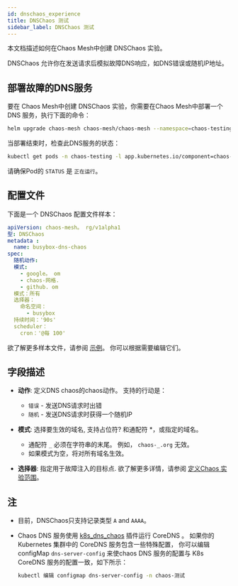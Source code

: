 ```yaml
---
id: dnschaos_experience
title: DNSChaos 测试
sidebar_label: DNSChaos 测试
---
```


本文档描述如何在Chaos Mesh中创建 DNSChaos 实验。

DNSChaos 允许你在发送请求后模拟故障DNS响应，如DNS错误或随机IP地址。

## 部署故障的DNS服务

要在 Chaos Mesh中创建 DNSChaos 实验，你需要在Chaos Mesh中部署一个 DNS 服务，执行下面的命令：

```bash
helm upgrade chaos-mesh chaos-mesh/chaos-mesh --namespace=chaos-testing --set dnsServer.create=true
```

当部署结束时，检查此DNS服务的状态：

```bash
kubectl get pods -n chaos-testing -l app.kubernetes.io/component=chaos-dns-server
```

请确保Pod的 `STATUS` 是 `正在运行`。

## 配置文件

下面是一个 DNSChaos 配置文件样本：

```yaml
apiVersion: chaos-mesh。 rg/v1alpha1
型: DNSChaos
metadata :
  name: busybox-dns-chaos
spec:
  随机动作:
  模式:
    - google。 om
    - chaos-网格.
    - github. om
  模式：所有
  选择器：
    命名空间：
      - busybox
  持续时间：'90s'
  scheduler：
    cron：'@每 100'
```

欲了解更多样本文件，请参阅 [示例](https://github.com/chaos-mesh/chaos-mesh/tree/master/examples)。 你可以根据需要编辑它们。

## 字段描述

- **动作**: 定义DNS chaos的chaos动作。 支持的行动是：

  - `错误` - 发送DNS请求时出错
  - `随机` - 发送DNS请求时获得一个随机IP

- **模式**: 选择要生效的域名, 支持占位符? 和通配符 \*，或指定的域名。

  - 通配符 `_` 必须在字符串的末尾。 例如， `chaos-_.org` 无效。
  - 如果模式为空，将对所有域名生效。

- **选择器**: 指定用于故障注入的目标点. 欲了解更多详情，请参阅 [定义Chaos 实验范围](../user_guides/experiment_scope.md)。

## 注

- 目前，DNSChaos只支持记录类型 `A` and `AAAA`。
- Chaos DNS 服务使用 [k8s_dns_chaos](https://github.com/chaos-mesh/k8s_dns_chaos) 插件运行 CoreDNS 。 如果你的 Kubernetes 集群中的 CoreDNS 服务包含一些特殊配置， 你可以编辑 configMap `dns-server-config` 来使chaos DNS 服务的配置与 K8s CoreDNS 服务的配置一致，如下所示：

  ```bash
  kubectl 编辑 configmap dns-server-config -n chaos-测试
  ```
